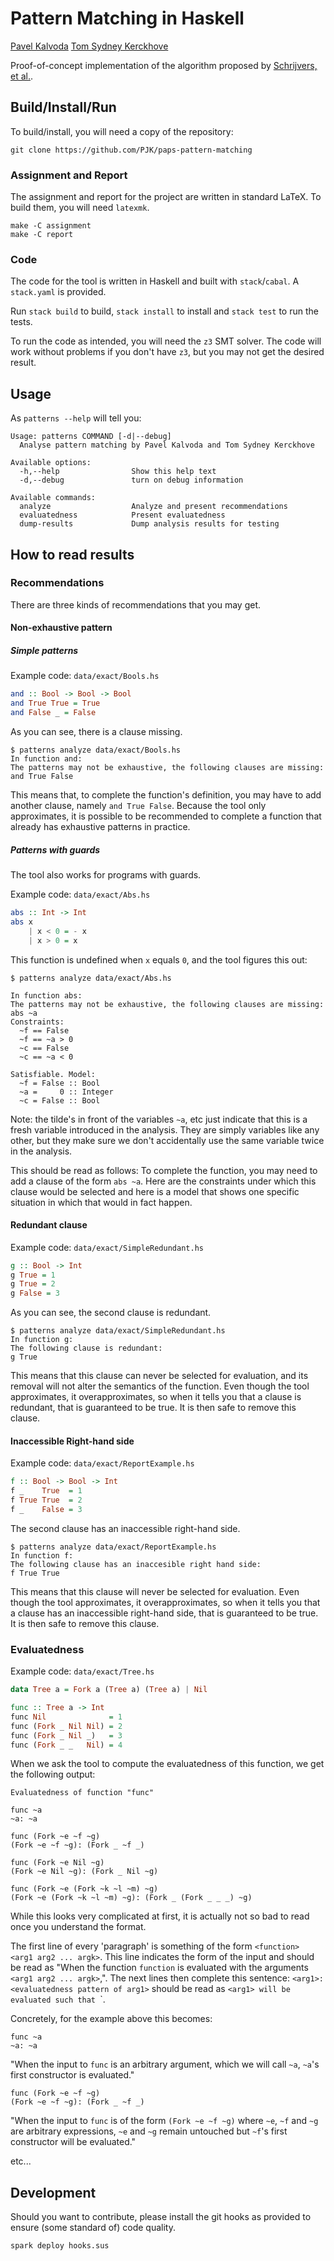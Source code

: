 # Pattern Matching in Haskell

[Pavel Kalvoda](https://github.com/PJK)
[Tom Sydney Kerckhove](https://github.com/NorfairKing)

Proof-of-concept implementation of the algorithm proposed by [Schrijvers, et al.](http://dl.acm.org/citation.cfm?id=2784748&CFID=628992486&CFTOKEN=93477105).

## Build/Install/Run

To build/install, you will need a copy of the repository:

```
git clone https://github.com/PJK/paps-pattern-matching
```

### Assignment and Report

The assignment and report for the project are written in standard LaTeX.
To build them, you will need `latexmk`.

```
make -C assignment
make -C report
```

### Code

The code for the tool is written in Haskell and built with `stack`/`cabal`.
A `stack.yaml` is provided.

Run `stack build` to build, `stack install` to install and `stack test` to run the tests.

To run the code as intended, you will need the `z3` SMT solver.
The code will work without problems if you don't have `z3`, but you may not get the desired result.

## Usage

As `patterns --help` will tell you:

```
Usage: patterns COMMAND [-d|--debug]
  Analyse pattern matching by Pavel Kalvoda and Tom Sydney Kerckhove

Available options:
  -h,--help                Show this help text
  -d,--debug               turn on debug information

Available commands:
  analyze                  Analyze and present recommendations
  evaluatedness            Present evaluatedness
  dump-results             Dump analysis results for testing
```

## How to read results

### Recommendations

There are three kinds of recommendations that you may get.


#### Non-exhaustive pattern

##### Simple patterns

Example code: `data/exact/Bools.hs`

``` Haskell
and :: Bool -> Bool -> Bool
and True True = True
and False _ = False
```

As you can see, there is a clause missing.

```
$ patterns analyze data/exact/Bools.hs
In function and:
The patterns may not be exhaustive, the following clauses are missing:
and True False
```

This means that, to complete the function's definition, you may have to add another clause, namely `and True False`.
Because the tool only approximates, it is possible to be recommended to complete a function that already has exhaustive patterns in practice.

##### Patterns with guards

The tool also works for programs with guards.

Example code: `data/exact/Abs.hs`

``` Haskell
abs :: Int -> Int
abs x
    | x < 0 = - x
    | x > 0 = x
```

This function is undefined when `x` equals `0`, and the tool figures this out:

```
$ patterns analyze data/exact/Abs.hs

In function abs:
The patterns may not be exhaustive, the following clauses are missing:
abs ~a
Constraints:
  ~f == False
  ~f == ~a > 0
  ~c == False
  ~c == ~a < 0

Satisfiable. Model:
  ~f = False :: Bool
  ~a =     0 :: Integer
  ~c = False :: Bool
```

Note: the tilde's in front of the variables `~a`, etc just indicate that this is a fresh variable introduced in the analysis.
They are simply variables like any other, but they make sure we don't accidentally use the same variable twice in the analysis.

This should be read as follows:
To complete the function, you may need to add a clause of the form `abs ~a`.
Here are the constraints under which this clause would be selected and here is a model that shows one specific situation in which that would in fact happen.

#### Redundant clause

Example code: `data/exact/SimpleRedundant.hs`

``` Haskell
g :: Bool -> Int
g True = 1
g True = 2
g False = 3
```

As you can see, the second clause is redundant.

```
$ patterns analyze data/exact/SimpleRedundant.hs
In function g:
The following clause is redundant:
g True
```

This means that this clause can never be selected for evaluation, and its removal will not alter the semantics of the function.
Even though the tool approximates, it overapproximates, so when it tells you that a clause is redundant, that is guaranteed to be true.
It is then safe to remove this clause.

#### Inaccessible Right-hand side

Example code: `data/exact/ReportExample.hs`

``` Haskell
f :: Bool -> Bool -> Int
f _    True  = 1
f True True  = 2
f _    False = 3
```

The second clause has an inaccessible right-hand side.

```
$ patterns analyze data/exact/ReportExample.hs
In function f:
The following clause has an inaccesible right hand side:
f True True
```

This means that this clause will never be selected for evaluation.
Even though the tool approximates, it overapproximates, so when it tells you that a clause has an inaccessible right-hand side, that is guaranteed to be true.
It is then safe to remove this clause.

### Evaluatedness

Example code: `data/exact/Tree.hs`

``` Haskell
data Tree a = Fork a (Tree a) (Tree a) | Nil

func :: Tree a -> Int
func Nil              = 1
func (Fork _ Nil Nil) = 2
func (Fork _ Nil _)   = 3
func (Fork _ _   Nil) = 4
```

When we ask the tool to compute the evaluatedness of this function, we get the following output:

```
Evaluatedness of function "func"

func ~a
~a: ~a

func (Fork ~e ~f ~g)
(Fork ~e ~f ~g): (Fork _ ~f _)

func (Fork ~e Nil ~g)
(Fork ~e Nil ~g): (Fork _ Nil ~g)

func (Fork ~e (Fork ~k ~l ~m) ~g)
(Fork ~e (Fork ~k ~l ~m) ~g): (Fork _ (Fork _ _ _) ~g)
```

While this looks very complicated at first, it is actually not so bad to read once you understand the format.

The first line of every 'paragraph' is something of the form `<function> <arg1 arg2 ... argk>`.
This line indicates the form of the input and should be read as "When the function `function` is evaluated with the arguments `<arg1 arg2 ... argk>`,".
The next lines then complete this sentence: `<arg1>: <evaluatedness pattern of arg1>` should be read as `<arg1> will be evaluated such that `<evaluatedness pattern of arg1>`.

Concretely, for the example above this becomes:

```
func ~a
~a: ~a
```

"When the input to `func` is an arbitrary argument, which we will call `~a`,
`~a`'s first constructor is evaluated."

```
func (Fork ~e ~f ~g)
(Fork ~e ~f ~g): (Fork _ ~f _)
```

"When the input to `func` is of the form `(Fork ~e ~f ~g)` where `~e`, `~f` and `~g` are arbitrary expressions,
`~e` and `~g` remain untouched but `~f`'s first constructor will be evaluated."

etc...

## Development

Should you want to contribute, please install the git hooks as provided to ensure (some standard of) code quality.

```
spark deploy hooks.sus
```
